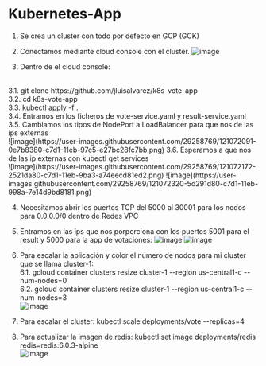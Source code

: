 # Kubernetes-App

1. Se crea un cluster con todo por defecto en GCP (GCK)
2. Conectamos mediante cloud console con el cluster.
![image](https://user-images.githubusercontent.com/29258769/121071522-551cae00-c7d0-11eb-8c16-e6e7e2863b26.png)

3. Dentro de el cloud console:
 <br>
  3.1. git clone https://github.com/jluisalvarez/k8s-vote-app
  <br>
  3.2. cd k8s-vote-app
  <br>
  3.3. kubectl apply -f .
  <br>
  3.4. Entramos en los ficheros de vote-service.yaml y result-service.yaml
  <br>
  3.5. Cambiamos los tipos de NodePort a LoadBalancer para que nos de las ips externas
  <br>
  ![image](https://user-images.githubusercontent.com/29258769/121072091-0e7b8380-c7d1-11eb-97c5-e27bc28fc7bb.png)
  3.6. Esperamos a que nos de las ip externas con kubectl get services
  <br>
  ![image](https://user-images.githubusercontent.com/29258769/121072172-2521da80-c7d1-11eb-9ba3-a74eecd81ed2.png)
  ![image](https://user-images.githubusercontent.com/29258769/121072320-5d291d80-c7d1-11eb-998a-7e14d9bd8181.png)

4. Necesitamos abrir los puertos TCP del 5000 al 30001 para los nodos para 0.0.0.0/0 dentro de Redes VPC<br>
5. Entramos en las ips que nos porporciona con los puertos 5001 para el result y 5000 para la app de votaciones:
 ![image](https://user-images.githubusercontent.com/29258769/121072459-88ac0800-c7d1-11eb-8b57-38c15bb8dbd7.png)
![image](https://user-images.githubusercontent.com/29258769/121072474-8cd82580-c7d1-11eb-92fe-c3913e9a1d99.png)
6. Para escalar la aplicación y color el numero de nodos para mi cluster que se llama cluster-1:<br>
  6.1. gcloud container clusters resize cluster-1 --region us-central1-c --num-nodes=0<br>
  6.2. gcloud container clusters resize cluster-1 --region us-central1-c --num-nodes=3<br>
  ![image](https://user-images.githubusercontent.com/29258769/121072810-f6583400-c7d1-11eb-9a4e-25e239604691.png)

7. Para escalar el cluster: kubectl scale deployments/vote --replicas=4<br>
8. Para actualizar la imagen de redis: kubectl set image deployments/redis redis=redis:6.0.3-alpine<br>
 ![image](https://user-images.githubusercontent.com/29258769/121072857-0bcd5e00-c7d2-11eb-9d05-117b1fccde9d.png)

